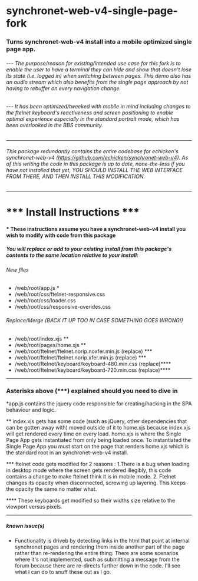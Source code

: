 # synchronet-web-v4-single-page-fork

### Turns synchronet-web-v4 install into a mobile optimized single page app.

######  --- The purpose/reason for existing/intended use case for this fork is to enable the user to have a terminal they can hide and show that doesn't lose its state (i.e. logged in) when switching between pages.  This demo also has an audio stream which also benefits from the single page approach by not having to rebuffer on every navigation change. 
###### --- It has been optimized/tweeked with mobile in mind  including changes to the ftelnet keyboard's reactiveness and screen positioning to enable optimal experience especially in the standard portrait mode, which has been overlooked in the BBS community.

_____
###### This package redundantly contains the entire codebase for echicken's synchronet-web-v4 (https://github.com/echicken/synchronet-web-v4).  As of this writing the code in this package is up to date, none-the-less if you have not installed that yet, YOU SHOULD INSTALL THE WEB INTERFACE FROM THERE, AND THEN INSTALL THIS MODIFICATION.  
_______
# *** Install Instructions ***

#### * These instructions assume you have a synchronet-web-v4 install you wish to modify with code from this package 

##### You will replace or add to your existing install from this package's contents to the same location relative to your install:

######  New files
- /web/root/app.js  *
- /web/root/css/ftelnet-responsive.css
- /web/root/css/loader.css
- /web/root/css/responsive-overides.css

###### Replace/Merge (BACK IT UP TOO IN CASE SOMETHING GOES WRONG!)

- /web/root/index.xjs **
- /web/root/pages/home.xjs **
- /web/root/ftelnet/ftelnet.norip.noxfer.min.js (replace) ***
- /web/root/ftelnet/ftelnet.norip.xfer.min.js (replace) ***
- /web/root/ftelnet/keyboard/keyboard-480.min.css (replace)****
- /web/root/ftelnet/keyboard/keyboard-720.min.css (replace)****
_____
 ### Asterisks above (***) explained should you need to dive in
 *app.js contains the jquery code responsible for creating/hacking in the SPA behaviour and logic.
 
  ** index.xjs gets has some code (such as jQuery, other dependencies that can be gotten away with) moved outside of it to home.xjs because index.xjs will get rendered every time on every load.  home.xjs is where the Single Page App gets instantiated from only being loaded once.  To instantiated the Single Page App you must start on the page that renders home.xjs which is the standard root in an synchronet-web-v4 install.
  
  *** ftelnet code gets modified for 2 reasons :
  1.There is a bug when loading in desktop mode where the screen gets rendered illegibly, this code contains a change to make ftelnet think it is in mobile mode. 2. Ftelnet changes its opacity when disconnected, screwing up layering.  This keeps the opacity the same no matter what.
  
  **** These keyboards get modified so their widths size relative to the viewport versus pixels. 
  ______
  ##### known issue(s)
- Functionality is driveb by detecting links in the html that point at internal synchronet pages and rendering them inside another part of the page rather than re-rendering the entire thing.  There are some scenarios where it's not implemented, such as submitting a message from the forum because there are re-directs further down in the code.  I'll see what I can do to snuff these out as I go.
